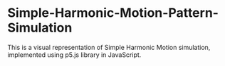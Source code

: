 # Simple-Harmonic-Motion-Pattern-Simulation

This is a visual representation of Simple Harmonic Motion simulation, implemented using p5.js library in JavaScript.



